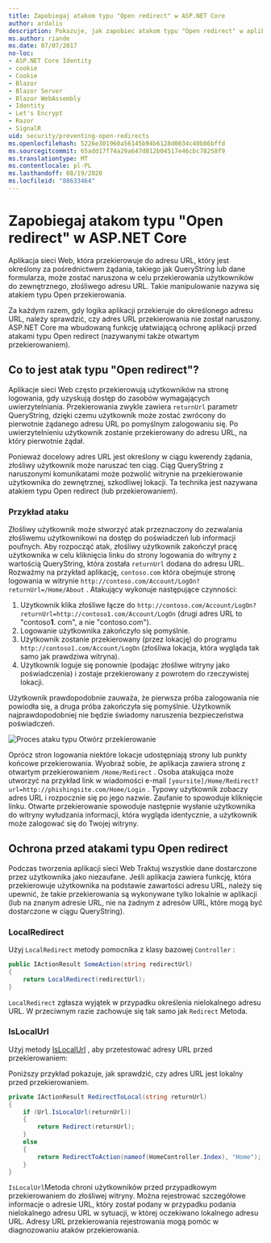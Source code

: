 ```yaml
---
title: Zapobiegaj atakom typu "Open redirect" w ASP.NET Core
author: ardalis
description: Pokazuje, jak zapobiec atakom typu "Open redirect" w aplikacji ASP.NET Core
ms.author: riande
ms.date: 07/07/2017
no-loc:
- ASP.NET Core Identity
- cookie
- Cookie
- Blazor
- Blazor Server
- Blazor WebAssembly
- Identity
- Let's Encrypt
- Razor
- SignalR
uid: security/preventing-open-redirects
ms.openlocfilehash: 5226e301960a56145b94b6128d0034c40b86bffd
ms.sourcegitcommit: 65add17f74a29a647d812b04517e46cbc78258f9
ms.translationtype: MT
ms.contentlocale: pl-PL
ms.lasthandoff: 08/19/2020
ms.locfileid: "88633464"
---
```

# <a name="prevent-open-redirect-attacks-in-aspnet-core"></a>Zapobiegaj atakom typu "Open redirect" w ASP.NET Core

Aplikacja sieci Web, która przekierowuje do adresu URL, który jest określony za pośrednictwem żądania, takiego jak QueryString lub dane formularza, może zostać naruszona w celu przekierowania użytkowników do zewnętrznego, złośliwego adresu URL. Takie manipulowanie nazywa się atakiem typu Open przekierowania.

Za każdym razem, gdy logika aplikacji przekieruje do określonego adresu URL, należy sprawdzić, czy adres URL przekierowania nie został naruszony. ASP.NET Core ma wbudowaną funkcję ułatwiającą ochronę aplikacji przed atakami typu Open redirect (nazywanymi także otwartym przekierowaniem).

## <a name="what-is-an-open-redirect-attack"></a>Co to jest atak typu "Open redirect"?

Aplikacje sieci Web często przekierowują użytkowników na stronę logowania, gdy uzyskują dostęp do zasobów wymagających uwierzytelniania. Przekierowania zwykle zawiera `returnUrl` parametr QueryString, dzięki czemu użytkownik może zostać zwrócony do pierwotnie żądanego adresu URL po pomyślnym zalogowaniu się. Po uwierzytelnieniu użytkownik zostanie przekierowany do adresu URL, na który pierwotnie żądał.

Ponieważ docelowy adres URL jest określony w ciągu kwerendy żądania, złośliwy użytkownik może naruszać ten ciąg. Ciąg QueryString z naruszonymi komunikatami może pozwolić witrynie na przekierowanie użytkownika do zewnętrznej, szkodliwej lokacji. Ta technika jest nazywana atakiem typu Open redirect (lub przekierowaniem).

### <a name="an-example-attack"></a>Przykład ataku

Złośliwy użytkownik może stworzyć atak przeznaczony do zezwalania złośliwemu użytkownikowi na dostęp do poświadczeń lub informacji poufnych. Aby rozpocząć atak, złośliwy użytkownik zakończył pracę użytkownika w celu kliknięcia linku do strony logowania do witryny z wartością QueryString, która została `returnUrl` dodana do adresu URL. Rozważmy na przykład aplikację, `contoso.com` która obejmuje stronę logowania w witrynie `http://contoso.com/Account/LogOn?returnUrl=/Home/About` . Atakujący wykonuje następujące czynności:

1. Użytkownik klika złośliwe łącze do `http://contoso.com/Account/LogOn?returnUrl=http://contoso1.com/Account/LogOn` (drugi adres URL to "contoso**1**. com", a nie "contoso.com").
2. Logowanie użytkownika zakończyło się pomyślnie.
3. Użytkownik zostanie przekierowany (przez lokację) do programu `http://contoso1.com/Account/LogOn` (złośliwa lokacja, która wygląda tak samo jak prawdziwa witryna).
4. Użytkownik loguje się ponownie (podając złośliwe witryny jako poświadczenia) i zostaje przekierowany z powrotem do rzeczywistej lokacji.

Użytkownik prawdopodobnie zauważa, że pierwsza próba zalogowania nie powiodła się, a druga próba zakończyła się pomyślnie. Użytkownik najprawdopodobniej nie będzie świadomy naruszenia bezpieczeństwa poświadczeń.

![Proces ataku typu Otwórz przekierowanie](preventing-open-redirects/_static/open-redirection-attack-process.png)

Oprócz stron logowania niektóre lokacje udostępniają strony lub punkty końcowe przekierowania. Wyobraź sobie, że aplikacja zawiera stronę z otwartym przekierowaniem `/Home/Redirect` . Osoba atakująca może utworzyć na przykład link w wiadomości e-mail `[yoursite]/Home/Redirect?url=http://phishingsite.com/Home/Login` . Typowy użytkownik zobaczy adres URL i rozpocznie się po jego nazwie. Zaufanie to spowoduje kliknięcie linku. Otwarte przekierowanie spowoduje następnie wysłanie użytkownika do witryny wyłudzania informacji, która wygląda identycznie, a użytkownik może zalogować się do Twojej witryny.

## <a name="protecting-against-open-redirect-attacks"></a>Ochrona przed atakami typu Open redirect

Podczas tworzenia aplikacji sieci Web Traktuj wszystkie dane dostarczone przez użytkownika jako niezaufane. Jeśli aplikacja zawiera funkcję, która przekierowuje użytkownika na podstawie zawartości adresu URL, należy się upewnić, że takie przekierowania są wykonywane tylko lokalnie w aplikacji (lub na znanym adresie URL, nie na żadnym z adresów URL, które mogą być dostarczone w ciągu QueryString).

### <a name="localredirect"></a>LocalRedirect

Użyj `LocalRedirect` metody pomocnika z klasy bazowej `Controller` :

```csharp
public IActionResult SomeAction(string redirectUrl)
{
    return LocalRedirect(redirectUrl);
}
```

`LocalRedirect` zgłasza wyjątek w przypadku określenia nielokalnego adresu URL. W przeciwnym razie zachowuje się tak samo jak `Redirect` Metoda.

### <a name="islocalurl"></a>IsLocalUrl

Użyj metody [IsLocalUrl](/dotnet/api/Microsoft.AspNetCore.Mvc.IUrlHelper.islocalurl#Microsoft_AspNetCore_Mvc_IUrlHelper_IsLocalUrl_System_String_) , aby przetestować adresy URL przed przekierowaniem:

Poniższy przykład pokazuje, jak sprawdzić, czy adres URL jest lokalny przed przekierowaniem.

```csharp
private IActionResult RedirectToLocal(string returnUrl)
{
    if (Url.IsLocalUrl(returnUrl))
    {
        return Redirect(returnUrl);
    }
    else
    {
        return RedirectToAction(nameof(HomeController.Index), "Home");
    }
}
```

`IsLocalUrl`Metoda chroni użytkowników przed przypadkowym przekierowaniem do złośliwej witryny. Można rejestrować szczegółowe informacje o adresie URL, który został podany w przypadku podania nielokalnego adresu URL w sytuacji, w której oczekiwano lokalnego adresu URL. Adresy URL przekierowania rejestrowania mogą pomóc w diagnozowaniu ataków przekierowania.

